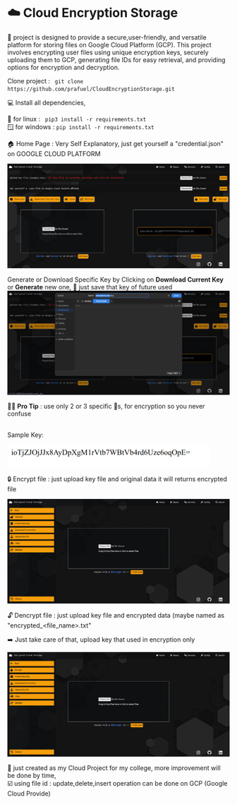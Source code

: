 # ☁️ Cloud Encryption Storage

🚀 project is designed to provide a secure,user-friendly, and versatile platform for storing files on Google Cloud Platform (GCP). This project involves encrypting user files using unique encryption keys, securely uploading them to GCP, generating file IDs for easy retrieval, and providing options for encryption and decryption. 

Clone project : ``` git clone https://github.com/prafuel/CloudEncryptionStorage.git```

💻 Install all dependencies, <br>

🐧 for linux : ``` pip3 install -r requirements.txt``` <br>
🪟 for windows : ``` pip install -r requirements.txt ```


🏠 Home Page : Very Self Explanatory, just get yourself a "credential.json" on GOOGLE CLOUD PLATFORM <br>

![](https://github.com/prafuel/CloudEncryptionStorage/blob/master/screenshots/1.png)

Generate or Download Specific Key by Clicking on <b>Download Current Key</b> or <b>Generate</b> new one, 🧠 just save that key of future used <br>
![](https://github.com/prafuel/CloudEncryptionStorage/blob/master/screenshots/4.png)

<div>👨‍💻 <b>Pro Tip</b> : use only 2 or 3 specific 🔑s, for encryption so you never confuse </div> <br>

Sample Key:

![](https://github.com/prafuel/CloudEncryptionStorage/blob/master/screenshots/5.png)

🔒 Encrypt file : just upload key file and original data it will returns encrypted file

![](https://github.com/prafuel/CloudEncryptionStorage/blob/master/screenshots/2.png)


🔓 Dencrypt file : just upload key file and encrypted data (maybe named as "encrypted_<file_name>.txt" <br> 

➡️ Just take care of that, upload key that used in encryption only

![](https://github.com/prafuel/CloudEncryptionStorage/blob/master/screenshots/3.png)


📝 just created as my Cloud Project for my college, more improvement will be done by time, <br>
☑️ using file id : update,delete,insert operation can be done on GCP (Google Cloud Provide)

